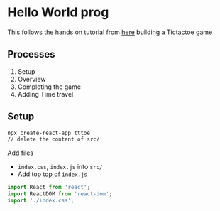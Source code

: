 # Hello World prog

This follows the hands on tutorial from [here](https://reactjs.org/tutorial/tutorial.html?no-cache=1)
building a Tictactoe game

## Processes

1. Setup
2. Overview
3. Completing the game
4. Adding Time travel


## Setup

```bash
npx create-react-app tttoe
// delete the content of src/
```

Add files

- `index.css`, `index.js` into `src/`
- Add top top of `index.js`

```js
import React from 'react';
import ReactDOM from 'react-dom';
import './index.css';
```
